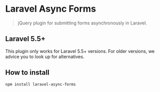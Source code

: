 # Laravel Async Forms

> jQuery plugin for submitting forms asynchronously in Laravel.

## Laravel 5.5+
This plugin only works for Laravel 5.5+ versions. For older versions, we advice you to look up for alternatives.

## How to install

    npm install laravel-async-forms